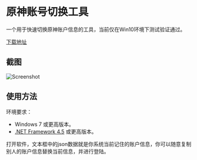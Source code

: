 # 原神账号切换工具
一个用于快速切换原神账户信息的工具，当前仅在Win10环境下测试验证通过。

[下载地址](https://github.com/babalae/genshin-account/releases)

## 截图
![Screenshot](https://raw.githubusercontent.com/babalae/genshin-account/main/Document/Screenshot.png)

## 使用方法

环境要求：

* Windows 7 或更高版本。
* [.NET Framework 4.5](https://www.microsoft.com/zh-cn/download/details.aspx?id=30653) 或更高版本。

打开软件，文本框中的json数据就是你系统当前记住的账户信息，你可以随意复制别人的账户信息替换当前信息，并进行登陆。
